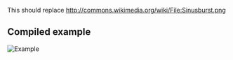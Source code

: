 This should replace http://commons.wikimedia.org/wiki/File:Sinusburst.png

Compiled example
----------------
![Example](sinus-burst-1.png)


